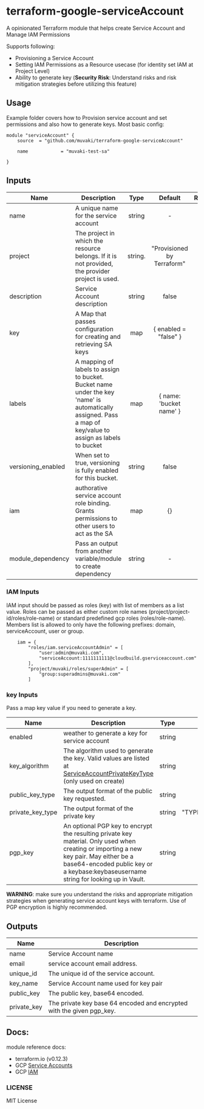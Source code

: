 # terraform-google-serviceAccount
A opinionated Terraform module that helps create Service Account and Manage IAM Permissions


Supports following:
- Provisioning a Service Account
- Setting IAM Permissions as a Resource usecase (for identity set IAM at Project Level)
- Ability to generate key (**Security Risk**: Understand risks and risk mitigation strategies before utilizing this feature)

## Usage
Example folder covers how to Provision service account and set permissions and also how to generate keys. Most basic config:

```hcl
module "serviceAccount" {
    source  = "github.com/muvaki/terraform-google-serviceAccount"

    name            = "muvaki-test-sa"

}
```

## Inputs

| Name | Description | Type | Default | Required |
|------|-------------|:----:|:-----:|:-----:|
| name | A unique name for the service account | string | - | yes|
| project | The project in which the resource belongs. If it is not provided, the provider project is used. | string. | "Provisioned by Terraform" | no |
| description | Service Account description | string | false | no|
| key | A Map that passes configuration for creating and retrieving SA keys | map | { enabled = "false" } | no|
| labels | A mapping of labels to assign to bucket. Bucket name under the key 'name' is automatically assigned. Pass a map of key/value to assign as labels to bucket | map | { name: 'bucket name' } | no|
| versioning_enabled | When set to true, versioning is fully enabled for this bucket. | string | false | no|
| iam |  authorative service account role binding. Grants permissions to other users to act as the SA | map | {} | no |
| module_dependency | Pass an output from another variable/module to create dependency | string | - | no |


### IAM Inputs

IAM input should be passed as roles (key) with list of members as a list value. Roles can be passed as either custom role names (project/project-id/roles/role-name) or standard predefined gcp roles (roles/role-name). Members list is allowed to only have the following prefixes: domain, serviceAccount, user or group.

```hcl
    iam = {
        "roles/iam.serviceAccountAdmin" = [
            "user:admin@muvaki.com",
            "serviceAccount:1111111111@cloudbuild.gserviceaccount.com"
        ],
        "project/muvaki/roles/superAdmin" = [
            "group:superadmins@muvaki.com"
        ]
```

### key Inputs

Pass a map key value if you need to generate a key. 

| Name | Description | Type | Default |
|------|-------------|:----:|:-----:|
| enabled | weather to generate a key for service account | string | "false" |
| key_algorithm | The algorithm used to generate the key. Valid values are listed at [ServiceAccountPrivateKeyType](https://cloud.google.com/iam/reference/rest/v1/projects.serviceAccounts.keys#ServiceAccountKeyAlgorithm) (only used on create) | string | "KEY_ALG_RSA_2048" |
| public_key_type | The output format of the public key requested. | string | "X509_PEM" |
| private_key_type | The output format of the private key | string | "TYPE_GOOGLE_CREDENTIALS_FILE" |
| pgp_key | An optional PGP key to encrypt the resulting private key material. Only used when creating or importing a new key pair. May either be a base64-encoded public key or a keybase:keybaseusername string for looking up in Vault. | string | "" |

**WARNING**: make sure you understand the risks and appropriate mitigation strategies when generating service account keys with terraform. Use of PGP encryption is highly recommended.


## Outputs

| Name | Description | 
|------|-------------|
| name | Service Account name |
| email | service account email address. |
| unique_id | The unique id of the service account. |
| key_name |  Service Account name used for key pair |
| public_key | The public key, base64 encoded. |
| private_key | The private key base 64 encoded and encrypted with the given pgp_key. |


## Docs:

module reference docs: 
- terraform.io (v0.12.3)
- GCP [Service Accounts](https://cloud.google.com/iam/docs/understanding-service-accounts)
- GCP [IAM](https://cloud.google.com/iam/)

### LICENSE

MIT License